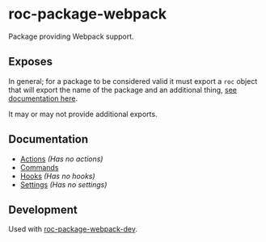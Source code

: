 # roc-package-webpack
Package providing Webpack support.

## Exposes
In general; for a package to be considered valid it must export a `roc` object that will export the name of the package and an additional thing, [see documentation here](https://github.com/rocjs/roc/blob/master/docs/Extensions.md#general-structure).

It may or may not provide additional exports.

## Documentation
- [Actions](/packages/roc-package-webpack/docs/Actions.md) _(Has no actions)_
- [Commands](/packages/roc-package-webpack/docs/Commands.md)
- [Hooks](/packages/roc-package-webpack/docs/Hooks.md) _(Has no hooks)_
- [Settings](/packages/roc-package-webpack/docs/Settings.md) _(Has no settings)_

## Development
Used with [roc-package-webpack-dev](/packages/roc-package-webpack-dev).
